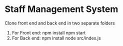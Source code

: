 # Staff Management System
Clone front end and back end in two separate folders
1) For Front end: 
  npm install
  npm start
2) For Back end: 
  npm install
  node src/index.js
